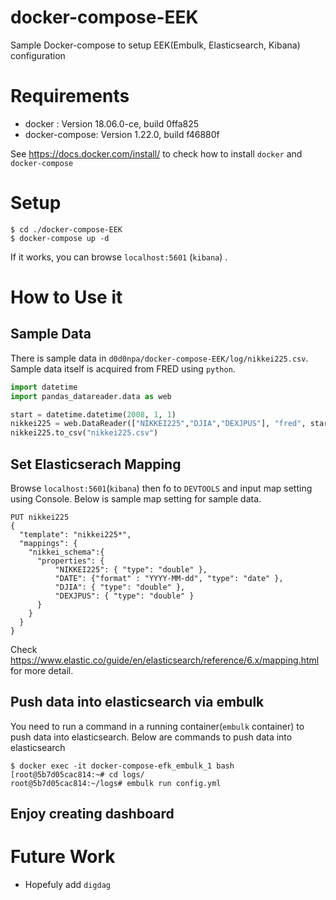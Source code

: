 # docker-compose-EEK
Sample Docker-compose to setup EEK(Embulk, Elasticsearch, Kibana) configuration

# Requirements
- docker : Version 18.06.0-ce, build 0ffa825
- docker-compose: Version 1.22.0, build f46880f

See https://docs.docker.com/install/ to check how to install `docker` and `docker-compose`

# Setup
```
$ cd ./docker-compose-EEK
$ docker-compose up -d
```

If it works, you can browse `localhost:5601` (`kibana`) .

# How to Use it

## Sample Data
There is sample data in `d0d0npa/docker-compose-EEK/log/nikkei225.csv`.
Sample data itself is acquired from FRED using `python`. 

``` python
import datetime
import pandas_datareader.data as web

start = datetime.datetime(2008, 1, 1)
nikkei225 = web.DataReader(["NIKKEI225","DJIA","DEXJPUS"], "fred", start) 
nikkei225.to_csv("nikkei225.csv")
```

## Set Elasticserach Mapping
Browse `localhost:5601`(`kibana`) then fo to `DEVTOOLS` and input map setting using Console.
Below is sample map setting for sample data.

```
PUT nikkei225
{
  "template": "nikkei225*",
  "mappings": {
    "nikkei_schema":{
      "properties": {
          "NIKKEI225": { "type": "double" },
          "DATE": {"format" : "YYYY-MM-dd", "type": "date" },
          "DJIA": { "type": "double" },
          "DEXJPUS": { "type": "double" }
      }
    }
  }
}
```

Check https://www.elastic.co/guide/en/elasticsearch/reference/6.x/mapping.html for more detail.

## Push data into elasticsearch via embulk
You need to run a command in a running container(`embulk` container) to push data into elasticsearch.
Below are commands to push data into elasticsearch

```
$ docker exec -it docker-compose-efk_embulk_1 bash
[root@5b7d05cac814:~# cd logs/
root@5b7d05cac814:~/logs# embulk run config.yml 
```

## Enjoy creating dashboard

# Future Work
- Hopefuly add `digdag`

